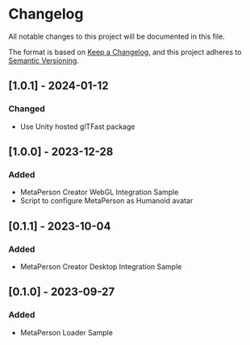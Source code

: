 # Changelog
All notable changes to this project will be documented in this file.

The format is based on [Keep a Changelog](https://keepachangelog.com/en/1.0.0/),
and this project adheres to [Semantic Versioning](https://semver.org/spec/v2.0.0.html).

## [1.0.1] - 2024-01-12
### Changed
- Use Unity hosted glTFast package

## [1.0.0] - 2023-12-28
### Added
- MetaPerson Creator WebGL Integration Sample
- Script to configure MetaPerson as Humanoid avatar

## [0.1.1] - 2023-10-04
### Added
- MetaPerson Creator Desktop Integration Sample

## [0.1.0] - 2023-09-27
### Added
- MetaPerson Loader Sample